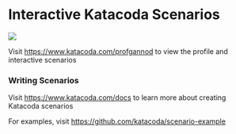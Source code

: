 # Interactive Katacoda Scenarios

[![](http://shields.katacoda.com/katacoda/profgannod/count.svg)](https://www.katacoda.com/profgannod "Get your profile on Katacoda.com")

Visit https://www.katacoda.com/profgannod to view the profile and interactive scenarios

### Writing Scenarios
Visit https://www.katacoda.com/docs to learn more about creating Katacoda scenarios

For examples, visit https://github.com/katacoda/scenario-example
